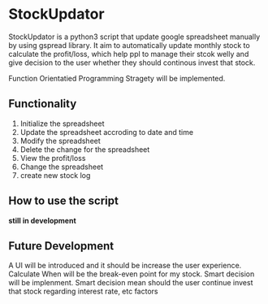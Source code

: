 # StockUpdator
StockUpdator is a python3 script that update google spreadsheet manually by using gspread library. It aim to automatically update monthly stock to calculate the profit/loss, which help ppl to manage their stcok welly and give decision to the user whether they should continous invest that stock.

Function Orientatied Programming Stragety will be implemented.

## Functionality

1. Initialize the spreadsheet
2. Update the spreadsheet accroding to date and time
3. Modify the spreadsheet
4. Delete the change for the spreadsheet
5. View the profit/loss
6. Change the spreadsheet
7. create new stock log

## How to use the script

**still in development**


## Future Development
A UI will be introduced and it should be increase the user experience. 
Calculate When will be the break-even point for my stock.
Smart decision will be implenment. Smart decision mean should the user continue invest that stock regarding interest rate, etc factors
